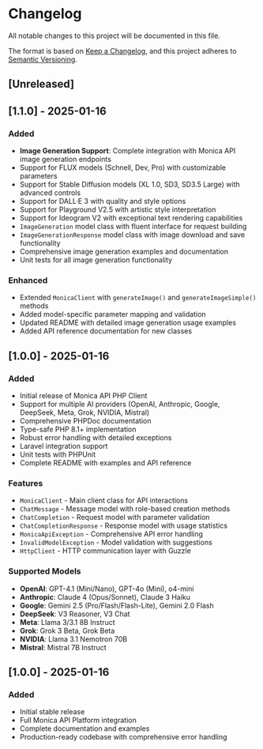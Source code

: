 # Changelog

All notable changes to this project will be documented in this file.

The format is based on [Keep a Changelog](https://keepachangelog.com/en/1.0.0/),
and this project adheres to [Semantic Versioning](https://semver.org/spec/v2.0.0.html).

## [Unreleased]

## [1.1.0] - 2025-01-16

### Added

- **Image Generation Support**: Complete integration with Monica API image generation endpoints
- Support for FLUX models (Schnell, Dev, Pro) with customizable parameters
- Support for Stable Diffusion models (XL 1.0, SD3, SD3.5 Large) with advanced controls
- Support for DALL·E 3 with quality and style options
- Support for Playground V2.5 with artistic style interpretation
- Support for Ideogram V2 with exceptional text rendering capabilities
- `ImageGeneration` model class with fluent interface for request building
- `ImageGenerationResponse` model class with image download and save functionality
- Comprehensive image generation examples and documentation
- Unit tests for all image generation functionality

### Enhanced

- Extended `MonicaClient` with `generateImage()` and `generateImageSimple()` methods
- Added model-specific parameter mapping and validation
- Updated README with detailed image generation usage examples
- Added API reference documentation for new classes

## [1.0.0] - 2025-01-16

### Added

- Initial release of Monica API PHP Client
- Support for multiple AI providers (OpenAI, Anthropic, Google, DeepSeek, Meta, Grok, NVIDIA, Mistral)
- Comprehensive PHPDoc documentation
- Type-safe PHP 8.1+ implementation
- Robust error handling with detailed exceptions
- Laravel integration support
- Unit tests with PHPUnit
- Complete README with examples and API reference

### Features

- `MonicaClient` - Main client class for API interactions
- `ChatMessage` - Message model with role-based creation methods
- `ChatCompletion` - Request model with parameter validation
- `ChatCompletionResponse` - Response model with usage statistics
- `MonicaApiException` - Comprehensive API error handling
- `InvalidModelException` - Model validation with suggestions
- `HttpClient` - HTTP communication layer with Guzzle

### Supported Models

- **OpenAI**: GPT-4.1 (Mini/Nano), GPT-4o (Mini), o4-mini
- **Anthropic**: Claude 4 (Opus/Sonnet), Claude 3 Haiku
- **Google**: Gemini 2.5 (Pro/Flash/Flash-Lite), Gemini 2.0 Flash
- **DeepSeek**: V3 Reasoner, V3 Chat
- **Meta**: Llama 3/3.1 8B Instruct
- **Grok**: Grok 3 Beta, Grok Beta
- **NVIDIA**: Llama 3.1 Nemotron 70B
- **Mistral**: Mistral 7B Instruct

## [1.0.0] - 2025-01-16

### Added

- Initial stable release
- Full Monica API Platform integration
- Complete documentation and examples
- Production-ready codebase with comprehensive error handling
